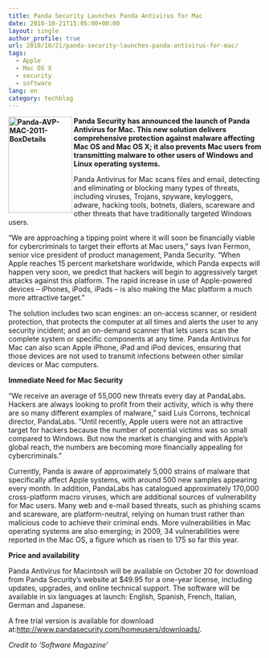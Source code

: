 ```yaml
---
title: Panda Security Launches Panda Antivirus for Mac
date: 2010-10-21T15:05:00+00:00
layout: single
author_profile: true
url: 2010/10/21/panda-security-launches-panda-antivirus-for-mac/
tags:
  - Apple
  - Mac OS X
  - security
  - software
lang: en
category: techblog
---
```

**[<img title="Panda-AVP-MAC-2011-BoxDetails" border="0" alt="Panda-AVP-MAC-2011-BoxDetails" align="left" src="http://lh3.ggpht.com/_vaUVXcmC3OI/TMBPmvg0pGI/AAAAAAAAC0g/szOu8LB9NVg/Panda-AVP-MAC-2011-BoxDetails_thumb%5B6%5D.gif?imgmax=800" width="127" height="191" />](http://lh3.ggpht.com/_vaUVXcmC3OI/TMBPk3kX-yI/AAAAAAAAC0Y/2tBbSF7BVOw/s1600-h/Panda-AVP-MAC-2011-BoxDetails%5B10%5D.gif)Panda Security has announced the launch of Panda Antivirus for Mac. This new solution delivers comprehensive protection against malware affecting Mac OS and Mac OS X; it also prevents Mac users from transmitting malware to other users of Windows and Linux operating systems.**

Panda Antivirus for Mac scans files and email, detecting and eliminating or blocking many types of threats, including viruses, Trojans, spyware, keyloggers, adware, hacking tools, botnets, dialers, scareware and other threats that have traditionally targeted Windows users.

“We are approaching a tipping point where it will soon be financially viable for cybercriminals to target their efforts at Mac users,” says Ivan Fermon, senior vice president of product management, Panda Security. “When Apple reaches 15 percent marketshare worldwide, which Panda expects will happen very soon, we predict that hackers will begin to aggressively target attacks against this platform. The rapid increase in use of Apple-powered devices – iPhones, iPods, iPads – is also making the Mac platform a much more attractive target.”

The solution includes two scan engines: an on-access scanner, or resident protection, that protects the computer at all times and alerts the user to any security incident; and an on-demand scanner that lets users scan the complete system or specific components at any time. Panda Antivirus for Mac can also scan Apple iPhone, iPad and iPod devices, ensuring that those devices are not used to transmit infections between other similar devices or Mac computers.

**Immediate Need for Mac Security**

“We receive an average of 55,000 new threats every day at PandaLabs. Hackers are always looking to profit from their activity, which is why there are so many different examples of malware,” said Luis Corrons, technical director, PandaLabs. “Until recently, Apple users were not an attractive target for hackers because the number of potential victims was so small compared to Windows. But now the market is changing and with Apple’s global reach, the numbers are becoming more financially appealing for cybercriminals.”

Currently, Panda is aware of approximately 5,000 strains of malware that specifically affect Apple systems, with around 500 new samples appearing every month. In addition, PandaLabs has catalogued approximately 170,000 cross-platform macro viruses, which are additional sources of vulnerability for Mac users. Many web and e-mail based threats, such as phishing scams and scareware, are platform-neutral, relying on human trust rather than malicious code to achieve their criminal ends. More vulnerabilities in Mac operating systems are also emerging; in 2009, 34 vulnerabilities were reported in the Mac OS, a figure which as risen to 175 so far this year.

**Price and availability**

Panda Antivirus for Macintosh will be available on October 20 for download from Panda Security’s website at $49.95 for a one-year license, including updates, upgrades, and online technical support. The software will be available in six languages at launch: English, Spanish, French, Italian, German and Japanese.

A free trial version is available for download at:<http://www.pandasecurity.com/homeusers/downloads/>.

_Credit to ‘Software Magazine’_